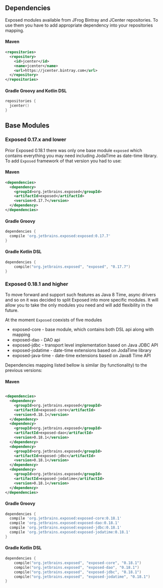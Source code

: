 ## Dependencies
Exposed modules available from JFrog Bintray and JCenter repositories.
To use them you have to add appropriate dependency into your repositories mapping.

#### Maven
```xml
<repositories>
  <repository>
    <id>jcenter</id>
    <name>jcenter</name>
    <url>https://jcenter.bintray.com</url>
  </repository>
</repositories>
```

#### Gradle Groovy and Kotlin DSL

```kotlin
repositories {
  jcenter()
}
```

## Base Modules
### Exposed 0.17.x and lower
Prior Exposed 0.18.1 there was only one base module `exposed` which contains everything you may need including JodaTime as date-time library.
To add `Exposed` framework of that version you had to use: 
    
#### Maven
```xml
<dependencies>
  <dependency>
    <groupId>org.jetbrains.exposed</groupId>
    <artifactId>exposed</artifactId>
    <version>0.17.7</version>
  </dependency>
</dependencies>

```

#### Gradle Groovy
```groovy
dependencies {
  compile 'org.jetbrains.exposed:exposed:0.17.7'
}
```
#### Gradle Kotlin DSL
```kotlin
dependencies {
    compile("org.jetbrains.exposed", "exposed", "0.17.7")
}
```

### Exposed 0.18.1 and higher
To move forward and support such features as Java 8 Time, async drivers and so on it was decided to split Exposed into more specific modules. It will allow you to take the only modules you need and will add flexibility in the future.

At the moment `Exposed` coexists of five modules
* exposed-core - base module, which contains both DSL api along with mapping
* exposed-dao - DAO api 
* exposed-jdbc - transport level implementation based on Java JDBC API
* exposed-jodatime - date-time extensions based on JodaTime library
* exposed-java-time - date-time extensions based on Java8 Time API

Dependencies mapping listed bellow is similar (by functionality) to the previous versions:
#### Maven
```xml

<dependencies>
  <dependency>
    <groupId>org.jetbrains.exposed</groupId>
    <artifactId>exposed-core</artifactId>
    <version>0.18.1</version>
  </dependency>
  <dependency>
    <groupId>org.jetbrains.exposed</groupId>
    <artifactId>exposed-dao</artifactId>
    <version>0.18.1</version>
  </dependency>
  <dependency>
    <groupId>org.jetbrains.exposed</groupId>
    <artifactId>exposed-jdbc</artifactId>
    <version>0.18.1</version>
  </dependency>
  <dependency>
    <groupId>org.jetbrains.exposed</groupId>
    <artifactId>exposed-jodatime</artifactId>
    <version>0.18.1</version>
  </dependency>
</dependencies>

```

#### Gradle Groovy
```groovy
dependencies {
  compile 'org.jetbrains.exposed:exposed-core:0.18.1'
  compile 'org.jetbrains.exposed:exposed-dao:0.18.1'
  compile 'org.jetbrains.exposed:exposed-jdbc:0.18.1'
  compile 'org.jetbrains.exposed:exposed-jodatime:0.18.1'
}
```
#### Gradle Kotlin DSL
```kotlin
dependencies {
    compile("org.jetbrains.exposed", "exposed-core", "0.18.1")
    compile("org.jetbrains.exposed", "exposed-dao", "0.18.1")
    compile("org.jetbrains.exposed", "exposed-jdbc", "0.18.1")
    compile("org.jetbrains.exposed", "exposed-jodatime", "0.18.1")
}
```

